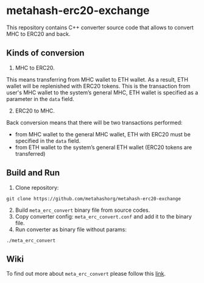 # metahash-erc20-exchange

This repository contains C++ converter source code that allows to convert MHC to ERC20 and back. 

## Kinds of conversion

1. MHC to ERC20. 

This means transferring from MHC wallet to ETH wallet. As a result, ETH wallet will be replenished with ERC20 tokens. This is the transaction from user's MHC wallet to the system’s general MHC, ETH wallet is specified as a parameter in the `data` field. 
 

2. ERC20 to MHC.

Back conversion means that there will be two transactions performed: 
- from MHC wallet to the general MHC wallet, ETH with ERC20 must be specified in the `data` field. 
- from ETH wallet to the system’s general ETH wallet (ERC20 tokens are transferred)


## Build and Run 

1. Clone repository:  
```shell
git clone https://github.com/metahashorg/metahash-erc20-exchange
```
2. Build `meta_erc_convert` binary file from source codes. 
3. Copy converter config: `meta_erc_convert.conf` and add it to the binary file.
4. Run converter as binary file without params: 
```shell
./meta_erc_convert
```

## Wiki

To find out more about `meta_erc_convert` please follow this [link](https://github.com/metahashorg/metahash-erc20-exchange/wiki). 
